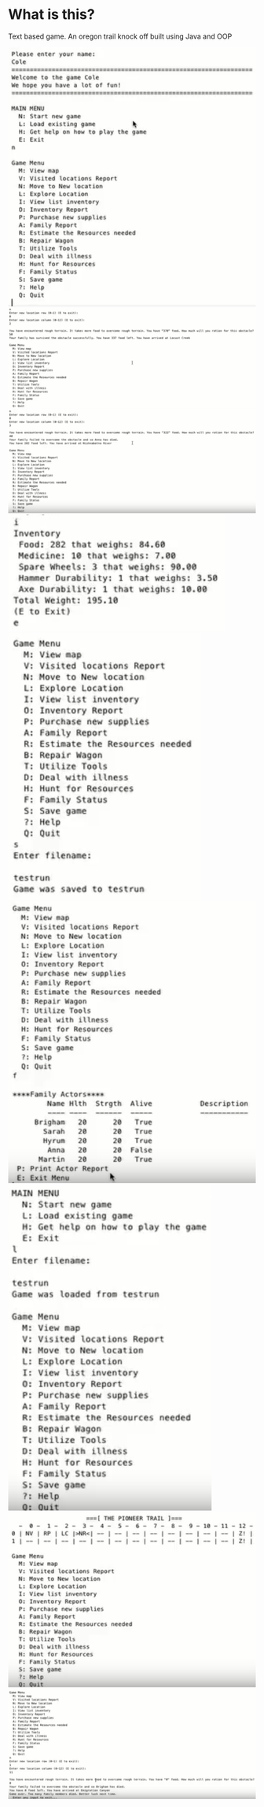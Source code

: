 <h1>What is this?</h1>
Text based game. An oregon trail knock off built using Java and OOP 


![Screenshot](text-demo-1.png)
![Screenshot](text-demo-2.png)
![Screenshot](text-demo-3.png)
![Screenshot](text-demo-4.png)
![Screenshot](text-demo-5.png)
![Screenshot](text-demo-6.png)
![Screenshot](text-demo-7.png)
![Screenshot](text-demo-8.png)
![Screenshot](text-demo-9.png)
